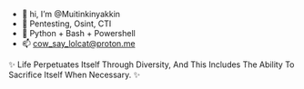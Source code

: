 - 👋 hi, I’m @Muitinkinyakkin
- 👻 Pentesting, Osint, CTI
- 🌱  Python + Bash + Powershell
- 📫 cow_say_lolcat@proton.me

 ✨ Life Perpetuates Itself Through Diversity, And This Includes The Ability To Sacrifice Itself When Necessary. ✨

